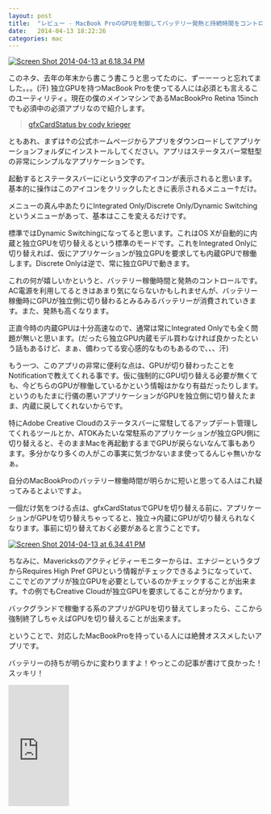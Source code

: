 ```yaml
---
layout: post
title:  "レビュー - MacBook ProのGPUを制御してバッテリー発熱と持続時間をコントロール"
date:   2014-04-13 18:22:26
categories: mac
---
```


<a class='flickr2tag-img' href='http://www.flickr.com/photo.gne?id=13836045433' title='Screen Shot 2014-04-13 at 6.18.34 PM'><img src='http://farm4.staticflickr.com/3766/13836045433_17ee970257.jpg' alt='Screen Shot 2014-04-13 at 6.18.34 PM'></a>

このネタ、去年の年末から書こう書こうと思ってたのに、ずーーーっと忘れてました。。。(汗) 独立GPUを持つMacBook Proを使ってる人には必須とも言えるこのユーティリティ。現在の僕のメインマシンであるMacBookPro Retina 15inchでも必須中の必須アプリなので紹介します。

> [gfxCardStatus by cody krieger](http://gfx.io/)

ともあれ、まずは↑の公式ホームページからアプリをダウンロードしてアプリケーションフォルダにインストールしてください。アプリはステータスバー常駐型の非常にシンプルなアプリケーションです。

起動するとステータスバーにiという文字のアイコンが表示されると思います。基本的に操作はこのアイコンをクリックしたときに表示されるメニュー↑だけ。

メニューの真ん中あたりにIntegrated Only/Discrete Only/Dynamic Switchingというメニューがあって、基本はここを変えるだけです。

標準ではDynamic Switchingになってると思います。これはOS Xが自動的に内蔵と独立GPUを切り替えるという標準のモードです。これをIntegrated Onlyに切り替えれば、仮にアプリケーションが独立GPUを要求しても内蔵GPUで稼働します。Discrete Onlyは逆で、常に独立GPUで動きます。

これの何が嬉しいかというと、バッテリー稼働時間と発熱のコントロールです。AC電源を利用してるときはあまり気にならないかもしれませんが、バッテリー稼働時にGPUが独立側に切り替わるとみるみるバッテリーが消費されていきます。また、発熱も高くなります。

正直今時の内蔵GPUは十分高速なので、通常は常にIntegrated Onlyでも全く問題が無いと思います。(だったら独立GPU内蔵モデル買わなければ良かったという話もあるけど、まぁ、備わってる安心感的なものもあるので、、、汗)

もう一つ、このアプリの非常に便利な点は、GPUが切り替わったことをNotificationで教えてくれる事です。仮に強制的にGPU切り替える必要が無くても、今どちらのGPUが稼働しているかという情報はかなり有益だったりします。というのもたまに行儀の悪いアプリケーションがGPUを独立側に切り替えたまま、内蔵に戻してくれないからです。

特にAdobe Creative Cloudのステータスバーに常駐してるアップデート管理してくれるツールとか、ATOKみたいな常駐系のアプリケーションが独立GPU側に切り替えると、そのままMacを再起動するまでGPUが戻らないなんて事もあります。多分かなり多くの人がこの事実に気づかないまま使ってるんじゃ無いかなぁ。

自分のMacBookProのバッテリー稼働時間が明らかに短いと思ってる人はこれ疑ってみるとよいですよ。

一個だけ気をつける点は、gfxCardStatusでGPUを切り替える前に、アプリケーションがGPUを切り替えちゃってると、独立→内蔵にGPUが切り替えられなくなります。事前に切り替えておく必要があると言うことです。

<a class='flickr2tag-img' href='http://www.flickr.com/photo.gne?id=13836330293' title='Screen Shot 2014-04-13 at 6.34.41 PM'><img src='http://farm4.staticflickr.com/3740/13836330293_f0c2c91e86.jpg' alt='Screen Shot 2014-04-13 at 6.34.41 PM'></a>

ちなみに、Mavericksのアクティビティーモニターからは、エナジーというタブからRequires High Pref GPUという情報がチェックできるようになっていて、ここでどのアプリが独立GPUを必要としているのかチェックすることが出来ます。↑の例でもCreative Cloudが独立GPUを要求してることが分かります。

バックグランドで稼働する系のアプリがGPUを切り替えてしまったら、ここから強制終了しちゃえばGPUを切り替えることが出来ます。

ということで、対応したMacBookProを持っている人には絶賛オススメしたいアプリです。

バッテリーの持ちが明らかに変わりますよ！やっとこの記事が書けて良かった！スッキリ！

<iframe src="http://rcm-fe.amazon-adsystem.com/e/cm?lt1=_blank&bc1=000000&IS2=1&bg1=FFFFFF&fc1=000000&lc1=0000FF&t=driftking-22&o=9&p=8&l=as4&m=amazon&f=ifr&ref=ss_til&asins=B00G55EJWO" style="width:120px;height:240px;" scrolling="no" marginwidth="0" marginheight="0" frameborder="0"></iframe>

